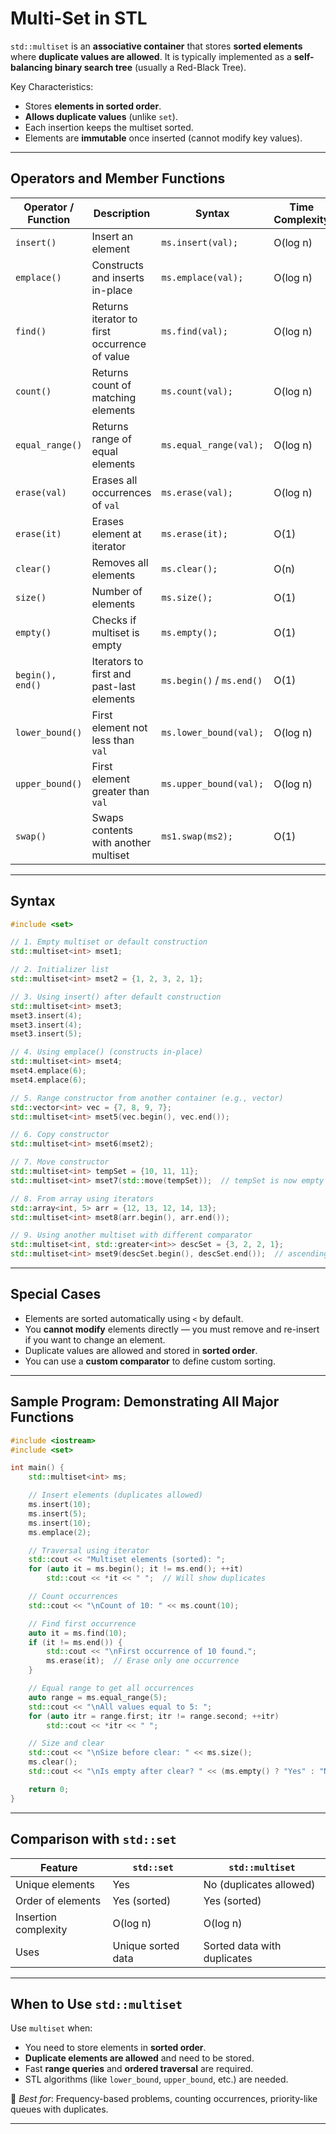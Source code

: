 # Multi-Set in STL

`std::multiset` is an **associative container** that stores **sorted elements** where **duplicate values are allowed**. It is typically implemented as a **self-balancing binary search tree** (usually a Red-Black Tree).

Key Characteristics:
- Stores **elements in sorted order**.
- **Allows duplicate values** (unlike `set`).
- Each insertion keeps the multiset sorted.
- Elements are **immutable** once inserted (cannot modify key values).

---
## Operators and Member Functions

|Operator / Function|Description|Syntax|Time Complexity|Example|
|---|---|---|---|---|
|`insert()`|Insert an element|`ms.insert(val);`|O(log n)|`ms.insert(10);`|
|`emplace()`|Constructs and inserts in-place|`ms.emplace(val);`|O(log n)|`ms.emplace(20);`|
|`find()`|Returns iterator to first occurrence of value|`ms.find(val);`|O(log n)|`ms.find(5);`|
|`count()`|Returns count of matching elements|`ms.count(val);`|O(log n)|`ms.count(5);`|
|`equal_range()`|Returns range of equal elements|`ms.equal_range(val);`|O(log n)|`auto [first, last] = ms.equal_range(5);`|
|`erase(val)`|Erases all occurrences of `val`|`ms.erase(val);`|O(log n)|`ms.erase(5);`|
|`erase(it)`|Erases element at iterator|`ms.erase(it);`|O(1)|`ms.erase(ms.begin());`|
|`clear()`|Removes all elements|`ms.clear();`|O(n)|`ms.clear();`|
|`size()`|Number of elements|`ms.size();`|O(1)|`std::cout << ms.size();`|
|`empty()`|Checks if multiset is empty|`ms.empty();`|O(1)|`if (ms.empty())`|
|`begin(), end()`|Iterators to first and past-last elements|`ms.begin()` / `ms.end()`|O(1)|Loop traversal|
|`lower_bound()`|First element not less than `val`|`ms.lower_bound(val);`|O(log n)||
|`upper_bound()`|First element greater than `val`|`ms.upper_bound(val);`|O(log n)||
|`swap()`|Swaps contents with another multiset|`ms1.swap(ms2);`|O(1)||

---
## Syntax

```cpp
#include <set>

// 1. Empty multiset or default construction
std::multiset<int> mset1;

// 2. Initializer list
std::multiset<int> mset2 = {1, 2, 3, 2, 1};

// 3. Using insert() after default construction
std::multiset<int> mset3;
mset3.insert(4);
mset3.insert(4);
mset3.insert(5);

// 4. Using emplace() (constructs in-place)
std::multiset<int> mset4;
mset4.emplace(6);
mset4.emplace(6);

// 5. Range constructor from another container (e.g., vector)
std::vector<int> vec = {7, 8, 9, 7};
std::multiset<int> mset5(vec.begin(), vec.end());

// 6. Copy constructor
std::multiset<int> mset6(mset2);

// 7. Move constructor
std::multiset<int> tempSet = {10, 11, 11};
std::multiset<int> mset7(std::move(tempSet));  // tempSet is now empty

// 8. From array using iterators
std::array<int, 5> arr = {12, 13, 12, 14, 13};
std::multiset<int> mset8(arr.begin(), arr.end());

// 9. Using another multiset with different comparator
std::multiset<int, std::greater<int>> descSet = {3, 2, 2, 1};
std::multiset<int> mset9(descSet.begin(), descSet.end());  // ascending order
```

---
## Special Cases

- Elements are sorted automatically using `<` by default.
- You **cannot modify** elements directly — you must remove and re-insert if you want to change an element.
- Duplicate values are allowed and stored in **sorted order**.
- You can use a **custom comparator** to define custom sorting.

---
## Sample Program: Demonstrating All Major Functions

```cpp
#include <iostream>
#include <set>

int main() {
    std::multiset<int> ms;

    // Insert elements (duplicates allowed)
    ms.insert(10);
    ms.insert(5);
    ms.insert(10);
    ms.emplace(2);

    // Traversal using iterator
    std::cout << "Multiset elements (sorted): ";
    for (auto it = ms.begin(); it != ms.end(); ++it)
        std::cout << *it << " ";  // Will show duplicates

    // Count occurrences
    std::cout << "\nCount of 10: " << ms.count(10);

    // Find first occurrence
    auto it = ms.find(10);
    if (it != ms.end()) {
        std::cout << "\nFirst occurrence of 10 found.";
        ms.erase(it);  // Erase only one occurrence
    }

    // Equal range to get all occurrences
    auto range = ms.equal_range(5);
    std::cout << "\nAll values equal to 5: ";
    for (auto itr = range.first; itr != range.second; ++itr)
        std::cout << *itr << " ";

    // Size and clear
    std::cout << "\nSize before clear: " << ms.size();
    ms.clear();
    std::cout << "\nIs empty after clear? " << (ms.empty() ? "Yes" : "No") << "\n";

    return 0;
}
```

---
## Comparison with `std::set`

| Feature              | `std::set`         | `std::multiset`             |
| -------------------- | ------------------ | --------------------------- |
| Unique elements      | Yes                | No (duplicates allowed)     |
| Order of elements    | Yes (sorted)       | Yes (sorted)                |
| Insertion complexity | O(log n)           | O(log n)                    |
| Uses                 | Unique sorted data | Sorted data with duplicates |

---
## When to Use `std::multiset`

Use `multiset` when:
- You need to store elements in **sorted order**.
- **Duplicate elements are allowed** and need to be stored.
- Fast **range queries** and **ordered traversal** are required.
- STL algorithms (like `lower_bound`, `upper_bound`, etc.) are needed.


📌 _Best for_: Frequency-based problems, counting occurrences, priority-like queues with duplicates.

---